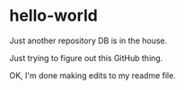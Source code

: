 # hello-world
Just another repository
DB is in the house.

Just trying to figure out this GitHub thing.

OK, I'm done making edits to my readme file.
